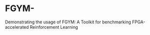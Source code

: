 # FGYM-
Demonstrating the usage of FGYM: A Toolkit for benchmarking FPGA-accelerated Reinforcement Learning
